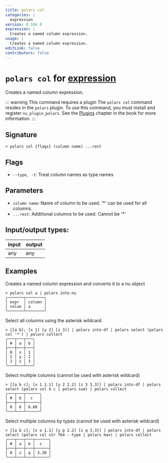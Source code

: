 ```yaml
---
title: polars col
categories: |
  expression
version: 0.104.0
expression: |
  Creates a named column expression.
usage: |
  Creates a named column expression.
editLink: false
contributors: false
---
```

<!-- This file is automatically generated. Please edit the command in https://github.com/nushell/nushell instead. -->

# `polars col` for [expression](/commands/categories/expression.md)

<div class='command-title'>Creates a named column expression.</div>

::: warning This command requires a plugin
The `polars col` command resides in the `polars` plugin.
To use this command, you must install and register `nu_plugin_polars`.
See the [Plugins](/book/plugins.html) chapter in the book for more information.
:::


## Signature

```> polars col {flags} (column name) ...rest```

## Flags

 -  `--type, -t`: Treat column names as type names

## Parameters

 -  `column name`: Name of column to be used. '*' can be used for all columns.
 -  `...rest`: Additional columns to be used. Cannot be '*'


## Input/output types:

| input | output |
| ----- | ------ |
| any   | any    |
## Examples

Creates a named column expression and converts it to a nu object
```nu
> polars col a | polars into-nu
╭───────┬────────╮
│ expr  │ column │
│ value │ a      │
╰───────┴────────╯
```

Select all columns using the asterisk wildcard.
```nu
> [[a b]; [x 1] [y 2] [z 3]] | polars into-df | polars select (polars col '*') | polars collect
╭───┬───┬───╮
│ # │ a │ b │
├───┼───┼───┤
│ 0 │ x │ 1 │
│ 1 │ y │ 2 │
│ 2 │ z │ 3 │
╰───┴───┴───╯

```

Select multiple columns (cannot be used with asterisk wildcard)
```nu
> [[a b c]; [x 1 1.1] [y 2 2.2] [z 3 3.3]] | polars into-df | polars select (polars col b c | polars sum) | polars collect
╭───┬───┬──────╮
│ # │ b │  c   │
├───┼───┼──────┤
│ 0 │ 6 │ 6.60 │
╰───┴───┴──────╯

```

Select multiple columns by types (cannot be used with asterisk wildcard)
```nu
> [[a b c]; [x o 1.1] [y p 2.2] [z q 3.3]] | polars into-df | polars select (polars col str f64 --type | polars max) | polars collect
╭───┬───┬───┬──────╮
│ # │ a │ b │  c   │
├───┼───┼───┼──────┤
│ 0 │ z │ q │ 3.30 │
╰───┴───┴───┴──────╯

```
